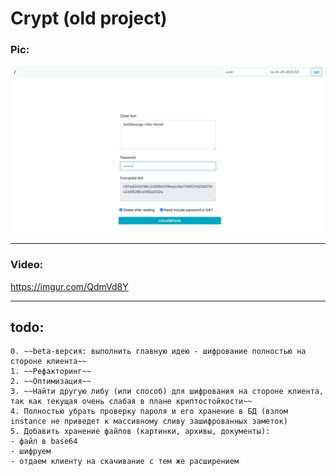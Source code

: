 # Crypt (old project)


### Pic:
![](README.png)

---

### Video:
https://imgur.com/QdmVd8Y

---

## todo:

```
0. ~~beta-версия: выполнить главную идею - шифрование полностью на стороне клиента~~
1. ~~Рефакторинг~~
2. ~~Оптимизация~~
3. ~~Найти другую либу (или способ) для шифрования на стороне клиента, так как текущая очень слабая в плане криптостойкости~~
4. Полностью убрать проверку пароля и его хранение в БД (взлом instance не приведет к массивному сливу зашифрованных заметок)
5. Добавить хранение файлов (картинки, архивы, документы):
- файл в base64
- шифруем
- отдаем клиенту на скачивание с тем же расширением
```
